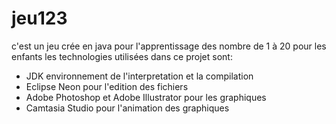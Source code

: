 # jeu123
c'est un jeu crée en java pour l'apprentissage des nombre de 1 à 20 pour les enfants
les technologies utilisées dans ce projet sont:
- JDK environnement de l'interpretation et la compilation 
- Eclipse Neon pour l'edition des fichiers
- Adobe Photoshop et Adobe Illustrator pour les graphiques
- Camtasia Studio pour l'animation des graphiques
